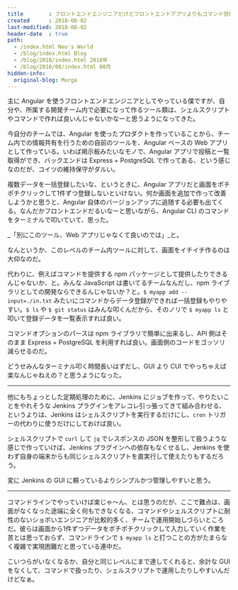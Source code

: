 ```yaml
---
title        : フロントエンドエンジニアだけどフロントエンドアプリよりもコマンド信仰が強まってきた
created      : 2018-08-02
last-modified: 2018-08-02
header-date  : true
path:
  - /index.html Neo's World
  - /blog/index.html Blog
  - /blog/2018/index.html 2018年
  - /blog/2018/08/index.html 08月
hidden-info:
  original-blog: Murga
---
```


主に Angular を使うフロントエンドエンジニアとしてやっている僕ですが、自分や、所属する開発チーム内で必要になって作るツール類は、シェルスクリプトやコマンドで作れば良いんじゃないかなーと思うようになってきた。

今自分のチームでは、Angular を使ったプロダクトを作っていることから、チーム内での情報共有を行うための自前のツールを、Angular ベースの Web アプリとして作っている。いわば掲示板みたいなモノで、Angular アプリで投稿と一覧取得ができ、バックエンドは Express + PostgreSQL で作ってある、という感じなのだが、コイツの維持保守がダルい。

複数データを一括登録したいな、というときに、Angular アプリだと画面をポチポチクリックして1件ずつ登録しないといけない。何か画面を追加で作って改善しようかと思うと、Angular 自体のバージョンアップに追随する必要も出てくる。なんだかフロントエンドだるいなーと思いながら、Angular CLI のコマンドをターミナルで叩いていて、思った。

_「別にこのツール、Web アプリじゃなくて良いのでは」_と。

なんというか、このレベルのチーム内ツールに対して、画面をイチイチ作るのは大仰なのだ。

代わりに、例えばコマンドを提供する npm パッケージとして提供したりできるんじゃないか、と。みんな JavaScript は書いてるチームなんだし、npm ライブラリとしての開発ならできるんじゃないか？と。`$ myapp add --input=./in.txt` みたいにコマンドからデータ登録ができれば一括登録もやりやすい。`$ ls` や `$ git status` はみんな叩くんだから、そのノリで `$ myapp ls` と叩いて登録データを一覧表示すれば良い。

コマンドオプションのパースは npm ライブラリで簡単に出来るし、API 側はそのまま Express + PostgreSQL を利用すれば良い。画面側のコードをゴッソリ減らせるのだ。

どうせみんなターミナル叩く時間長いはずだし、GUI より CUI でやっちゃえば楽なんじゃねえの？と思うようになった。

---

他にもちょっとした定期処理のために、Jenkins にジョブを作って、やりたいことをやれそうな Jenkins プラグインをアレコレ引っ張ってきて組み合わせる、というよりは、Jenkins はシェルスクリプトを実行するだけにし、`cron` トリガーの代わりに使うだけにしておけば良い。

シェルスクリプトで `curl` して `jq` でレスポンスの JSON を整形して扱うような感じで作っていけば、Jenkins プラグインへの依存もなくせるし、Jenkins を使わず自身の端末からも同じシェルスクリプトを直実行して使えたりもするだろう。

変に Jenkins の GUI に頼っているよりシンプルかつ管理しやすいと思う。

---

コマンドラインでやっていけば楽じゃ～ん、とは思うのだが、ここで難点は、画面がなくなった途端に全く何もできなくなる、コマンドやシェルスクリプトに耐性のないショボいエンジニアが比較的多く、チームで運用開始しづらいところだ。彼らは画面から1件ずつデータをポチポチクリックして入力していく作業を苦とは思っておらず、コマンドラインで `$ myapp ls` と打つことの方がたまらなく複雑で実現困難だと思っている連中だ。

こいつらがいなくなるか、自分と同じレベルにまで達してくれると、余計な GUI をなくして、コマンドで扱ったり、シェルスクリプトで運用したりしやすいんだけどなぁ。
